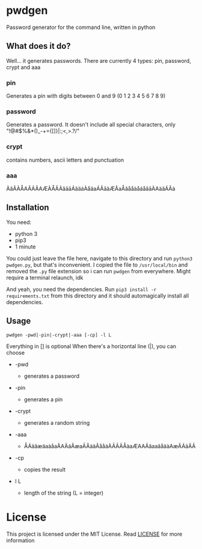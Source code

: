 # pwdgen

Password generator for the command line, written in python

## What does it do?

Well... it generates passwords. There are currently 4 types: pin, password, crypt and aaa

### pin

Generates a pin with digits between 0 and 9 (0 1 2 3 4 5 6 7 8 9)

### password

Generates a password. It doesn't include all special characters, only "!@#\$%&\*()\_-+={[]}|:;<,>.?/"

### crypt

contains numbers, ascii letters and punctuation

### aaa

ÀâÃÀÅAÃÁÃAÆÀÅÃÀãāāÁâäáÀåäaÁÃāäÆÂaÅâååàåáåâāÀAàâÁÃà

## Installation

You need:

- python 3
- pip3
- 1 minute

You could just leave the file here, navigate to this directory and run `python3 pwdgen.py`, but that's inconvenient.
I copied the file to `/usr/local/bin` and removed the `.py` file extension so i can run `pwdgen` from everywhere. Might require a terminal relaunch, idk

And yeah, you need the dependencies. Run `pip3 install -r requirements.txt` from this directory and it should automagically install all dependencies.

## Usage

`pwdgen -pwd|-pin|-crypt|-aaa [-cp] -l L`

Everything in [] is optional
When there's a horizontal line (|), you can choose

- -pwd

  - generates a password

- -pin

  - generates a pin

- -crypt

  - generates a random string

- -aaa

  - ÅÁäãæäaàåaÃAÄáÂæaĀÂàäÃååáÀĀĀÄÅàaÆAAÄâaaâåäàAæÃÁāÄĀ

- -cp

  - copies the result

- l L
  - length of the string (L = integer)

# License

This project is licensed under the MIT License. Read [LICENSE](LICENSE) for more information
